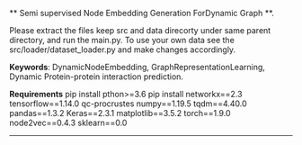 
**
Semi supervised Node Embedding Generation ForDynamic Graph
**. 

Please extract the files keep src and data direcorty under same parent directory, and run the main.py. To use your own data see the src/loader/dataset_loader.py and make changes accordingly.
 
**Keywords**: DynamicNodeEmbedding, GraphRepresentationLearning, Dynamic Protein-protein interaction prediction. 
 

**Requirements**
pip install 
pthon>=3.6 
pip install networkx==2.3 tensorflow==1.14.0 qc-procrustes numpy==1.19.5 tqdm==4.40.0 pandas==1.3.2 Keras==2.3.1 matplotlib==3.5.2 torch==1.9.0 node2vec==0.4.3 sklearn==0.0

----

